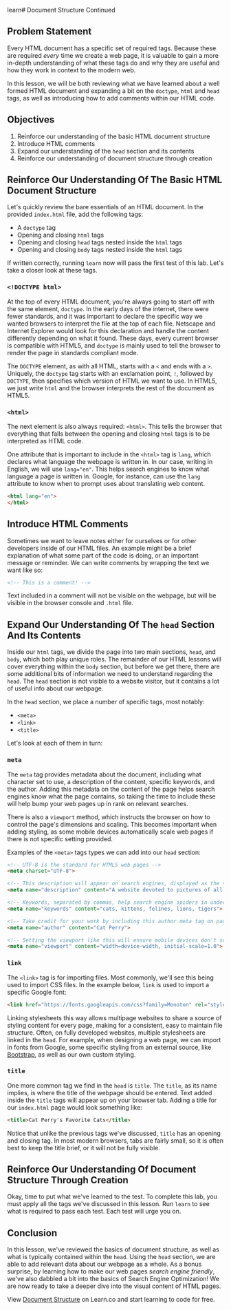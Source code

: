 learn# Document Structure Continued

## Problem Statement

Every HTML document has a specific set of required tags. Because these are
required _every_ time we create a web page, it is valuable to gain a more
in-depth understanding of what these tags do and why they are useful and how
they work in context to the modern web.

In this lesson, we will be both reviewing what we have learned about a well
formed HTML document and expanding a bit on the `doctype`, `html` and `head`
tags, as well as introducing how to add comments within our HTML code.

## Objectives

1. Reinforce our understanding of the basic HTML document structure
2. Introduce HTML comments
3. Expand our understanding of the `head` section and its contents
4. Reinforce our understanding of document structure through creation

## Reinforce Our Understanding Of The Basic HTML Document Structure

Let's quickly review the bare essentials of an HTML document. In the provided
`index.html` file, add the following tags:

* A `doctype` tag
* Opening and closing `html` tags
* Opening and closing `head` tags nested inside the `html` tags
* Opening and closing `body` tags nested inside the `html` tags

If written correctly, running `learn` now will pass the first test of this lab.
Let's take a closer look at these tags.

### `<!DOCTYPE html>`

At the top of every HTML document, you're always going to start off with the
same element, `doctype`. In the early days of the internet, there were fewer
standards, and it was important to declare the specific way we wanted browsers
to interpret the file at the top of each file. Netscape and Internet Explorer
would look for this declaration and handle the content differently depending on
what it found. These days, every current browser is compatible with HTML5, and
`doctype` is mainly used to tell the browser to render the page in standards
compliant mode.

The `DOCTYPE` element, as with all HTML, starts with a `<`
and ends with a `>`. Uniquely, the `doctype` tag starts with an exclamation
point, `!`, followed by `DOCTYPE`, then specifies which version of HTML we want
to use. In HTML5, we just write `html` and the browser interprets the rest of the
document as HTML5.

### `<html>`

The next element is also always required: `<html>`. This tells the browser
that everything that falls between the opening and closing `html` tags is to
be interpreted as HTML code.

One attribute that is important to include in the `<html>` tag is `lang`, which
declares what language the webpage is written in. In our case, writing in
English, we will use `lang="en"`. This helps search engines to know what
language a page is written in. Google, for instance, can use the `lang`
attribute to know when to prompt uses about translating web content.

```html
<html lang="en">
</html>
```

## Introduce HTML Comments

Sometimes we want to leave notes either for ourselves or for other developers
inside of our HTML files. An example might be a brief explanation of what some
part of the code is doing, or an important message or reminder. We can write
comments by wrapping the text we want like so:

```html
<!-- This is a comment! -->
```

Text included in a comment will not be visible on the webpage, but will be
visible in the browser console and `.html` file.

## Expand Our Understanding Of The `head` Section And Its Contents

Inside our `html` tags, we divide the page into two main sections, `head`, and
`body`, which both play unique roles. The remainder of our HTML lessons will
cover everything within the `body` section, but before we get there, there are
some additional bits of information we need to understand regarding the `head`.
The `head` section is not visible to a website visitor, but it contains a lot of
useful info about our webpage.

In the `head` section, we place a number of specific tags, most notably:
  - `<meta>`
  - `<link>`
  - `<title>`

Let's look at each of them in turn:

### `meta`

The `meta` tag provides metadata about the document, including what character
set to use, a description of the content, specific keywords, and the author.
Adding this metadata on the content of the page helps search engines know what
the page contains, so taking the time to include these will help bump your web
pages up in rank on relevant searches.

There is also a `viewport` method, which instructs the browser on how to control
the page's dimensions and scaling. This becomes important when adding styling,
as some mobile devices automatically scale web pages if there is not specific
setting provided.

Examples of the `<meta>` tags types we can add into our `head` section:

```html
<!-- UTF-8 is the standard for HTML5 web pages -->
<meta charset="UTF-8">

<!-- This description will appear on search engines, displayed as the summary under a web page's link -->
<meta name="description" content="A website devoted to pictures of all my favorite cats, kittens and felines">

<!-- Keywords, separated by commas, help search engine spiders in understanding page content -->
<meta name="keywords" content="cats, kittens, felines, lions, tigers">

<!-- Take credit for your work by including this author meta tag on pages you create -->
<meta name="author" content="Cat Perry">

<!-- Setting the viewport like this will ensure mobile devices don't scale content -->
<meta name="viewport" content="width=device-width, initial-scale=1.0">
```

### `link`

The `<link>` tag is for importing files. Most commonly, we'll see this being
used to import CSS files. In the example below, `link` is used to import a
specific Google font:

```html
<link href="https://fonts.googleapis.com/css?family=Monoton" rel="stylesheet">
```

Linking stylesheets this way allows multipage websites to share a source of
styling content for every page, making for a consistent, easy to maintain file
structure.  Often, on fully developed websites, multiple stylesheets are linked
in the `head`.  For example, when designing a web page, we can import in fonts
from Google, some specific styling from an external source, like
[Bootstrap](https://getbootstrap.com/), as well as our own custom styling.

### `title`

One more common tag we find in the `head` is `title`. The `title`, as its name
implies, is where the title of the webpage should be entered. Text added inside
the `title` tags will appear up on your browser tab. Adding a title for our
`index.html` page would look something like:

```html
<title>Cat Perry's Favorite Cats</title>
```

Notice that unlike the previous tags we've discussed, `title` has an opening and
closing tag. In most modern browsers, tabs are fairly small, so it is often best
to keep the title brief, or it will not be fully visible.

## Reinforce Our Understanding Of Document Structure Through Creation

Okay, time to put what we've learned to the test. To complete this lab, you must
apply all the tags we've discussed in this lesson.  Run `learn` to see what is
required to pass each test. Each test will urge you on.

## Conclusion

In this lesson, we've reviewed the basics of document structure, as well as what
is typically contained within the `head`.  Using the `head` section, we are able
to add relevant data about our webpage as a whole. As a bonus surprise, by
learning how to make our web pages _search engine friendly_, we've also dabbled
a bit into the basics of Search Engine Optimization! We are now ready to take a
deeper dive into the visual content of HTML pages.

<p class='util--hide'>View <a href='https://learn.co/lessons/document-structure'>Document Structure</a> on Learn.co and start learning to code for free.</p>
